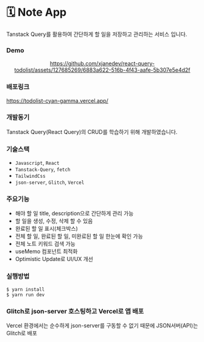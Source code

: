 # 🗓 Note App

Tanstack Query를 활용하여 간단하게 할 일을 저장하고 관리하는 서비스 입니다.

### Demo

<div align=center>
  
https://github.com/xjanedev/react-query-todolist/assets/127685269/6883a622-516b-4f43-aafe-5b307e5e4d2f

</div>

### 배포링크

https://todolist-cyan-gamma.vercel.app/

### 개발동기

Tanstack Query(React Query)의 CRUD를 학습하기 위해 개발하였습니다.

### 기술스택

- `Javascript`, `React`
- `Tanstack-Query`, `fetch`
- `TailwindCss`
- `json-server`, `Glitch`, `Vercel`

### 주요기능

- 해야 할 일 title, description으로 간단하게 관리 가능
- 할 일을 생성, 수정, 삭제 할 수 있음
- 완료된 할 일 표시(체크박스)
- 전체 할 일, 완료된 할 일, 미완료된 할 일 한눈에 확인 가능
- 전체 노트 키워드 검색 가능
- useMemo 컴포넌트 최적화
- Optimistic Update로 UI/UX 개선

### 실행방법

```
$ yarn install
$ yarn run dev
```

### Glitch로 json-server 호스팅하고 Vercel로 앱 배포

Vercel 환경에서는 순수하게 json-server를 구동할 수 없기 때문에 JSON서버(API)는 Glitch로 배포



